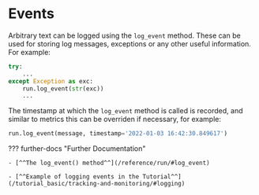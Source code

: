 # Events

Arbitrary text can be logged using the `log_event` method. These can be used for storing log messages, exceptions or any other useful
information. For example:
``` py
try:
    ...
except Exception as exc:
    run.log_event(str(exc))
    ...
```
The timestamp at which the `log_event` method is called is recorded, and similar to metrics this can be overriden if necessary, for example:
```python
run.log_event(message, timestamp='2022-01-03 16:42:30.849617')
```
??? further-docs "Further Documentation"

    - [^^The log_event() method^^](/reference/run/#log_event)
    
    - [^^Example of logging events in the Tutorial^^](/tutorial_basic/tracking-and-monitoring/#logging)